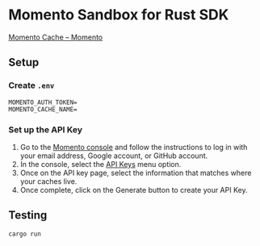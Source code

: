 # Momento Sandbox for Rust SDK

[Momento Cache – Momento](https://jp.gomomento.com/services/momento-cache/)

## Setup

### Create `.env`

```
MOMENTO_AUTH_TOKEN=
MOMENTO_CACHE_NAME=
```

### Set up the API Key

1. Go to the [Momento console](https://console.gomomento.com/tokens) and follow the instructions to log in with your email address, Google account, or GitHub account.
2. In the console, select the [API Keys](https://console.gomomento.com/tokens) menu option.
3. Once on the API key page, select the information that matches where your caches live.
4. Once complete, click on the Generate button to create your API Key.

## Testing

```shell
cargo run
```
